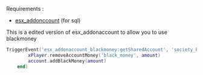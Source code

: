Requirements :
- <a href="https://github.com/esx-framework/esx-legacy/tree/main/%5Besx_addons%5D/esx_addonaccount">esx_addonccount</a> (for sql)

This is a edited version of esx_addonaccount to allow you to use blackmoney

```lua
TriggerEvent('esx_addonaccount_blackmoney:getSharedAccount', 'society_ballas', function(account)
		xPlayer.removeAccountMoney('black_money', amount)
		account.addBlackMoney(amount)
	end)
